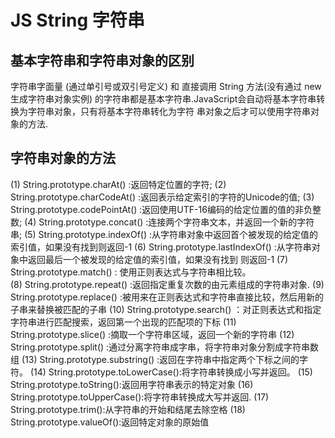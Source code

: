 # JS String 字符串
## 基本字符串和字符串对象的区别
字符串字面量 (通过单引号或双引号定义) 和 直接调用 String 方法(没有通过 new 生成字符串对象实例)
的字符串都是基本字符串.JavaScript会自动将基本字符串转换为字符串对象，只有将基本字符串转化为字符
串对象之后才可以使用字符串对象的方法.

## 字符串对象的方法
(1) String.prototype.charAt() :返回特定位置的字符;
(2) String.prototype.charCodeAt() :返回表示给定索引的字符的Unicode的值;
(3) String.prototype.codePointAt() :返回使用UTF-16编码的给定位置的值的非负整数;
(4) String.prototype.concat() :连接两个字符串文本，并返回一个新的字符串;
(5) String.prototype.indexOf() :从字符串对象中返回首个被发现的给定值的索引值，如果没有找到则返回-1
(6) String.prototype.lastIndexOf() :从字符串对象中返回最后一个被发现的给定值的索引值，如果没有找到
    则返回-1
(7) String.prototype.match() : 使用正则表达式与字符串相比较。   
(8) String.prototype.repeat() :返回指定重复次数的由元素组成的字符串对象.
(9) String.prototype.replace() :被用来在正则表达式和字符串直接比较，然后用新的子串来替换被匹配的子串
(10) String.prototype.search() ：对正则表达式和指定字符串进行匹配搜索，返回第一个出现的匹配项的下标
(11) String.prototype.slice() :摘取一个字符串区域，返回一个新的字符串
(12) String.prototype.split() :通过分离字符串成字串，将字符串对象分割成字符串数组
(13) String.prototype.substring() :返回在字符串中指定两个下标之间的字符。
(14) String.prototype.toLowerCase():将字符串转换成小写并返回。
(15) String.prototype.toString():返回用字符串表示的特定对象
(16) String.prototype.toUpperCase():将字符串转换成大写并返回.
(17) String.prototype.trim():从字符串的开始和结尾去除空格
(18) String.prototype.valueOf():返回特定对象的原始值
